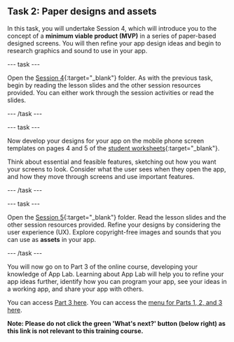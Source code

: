 ## Task 2: Paper designs and assets
In this task, you will undertake Session 4, which will introduce you to the concept of a **minimum viable product (MVP)** in a series of paper-based designed screens. You will then refine your app design ideas and begin to research graphics and sound to use in your app.

--- task ---

Open the [Session 4](http://ncce.io/NqwdC8){:target="_blank"} folder. As with the previous task, begin by reading the lesson slides and the other session resources provided. You  can either work through the session activities or read the slides.

--- /task ---

--- task ---

Now develop your designs for your app on the mobile phone screen templates on pages 4 and 5 of the [student worksheets](http://ncce.io/Qmo6oA){:target="_blank"}.

Think about essential and feasible features, sketching out how you want your screens to look. Consider what the user sees when they open the app, and how they move through screens and use important features.

--- /task ---

--- task ---

Open the [Session 5](http://ncce.io/QLuLSQ){:target="_blank"} folder. Read the lesson slides and the other session resources provided. Refine your designs by considering the user experience (UX). Explore copyright-free images and sounds that you can use as **assets** in your app.

--- /task ---

You will now go on to Part 3 of the online course, developing your knowledge of App Lab. Learning about App Lab will help you to refine your app ideas further, identify how you can program your app, see your ideas in a working app, and share your app with others.

You can access [Part 3 here](https://projects.raspberrypi.org/en/projects/Year8-RelevanceTraining-Part3-GBICi4).
You can access the [menu for Parts 1, 2, and 3 here](https://projects.raspberrypi.org/en/pathways/year8-relevancetraining-gbici4).

**Note: Please do not click the green 'What's next?' button (below right) as this link is not relevant to this training course.**
